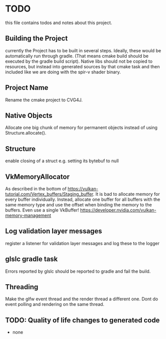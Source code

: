 # TODO
this file contains todos and notes about this project.

## Building the Project
currently the Project has to be built in several steps. Ideally, these would be automatically run
through gradle. (That means cmake build should be executed by the gradle build script). Native libs
should not be copied to resources, but instead into generated sources by that cmake task and then included
like we are doing with the spir-v shader binary.

## Project Name
Rename the cmake project to CVG4J.

## Native Objects
Allocate one big chunk of memory for permanent objects instead of using Structure.allocate().

## Structure
enable closing of a struct e.g. setting its bytebuf to null

## VkMemoryAllocator
As described in the bottom of https://vulkan-tutorial.com/Vertex_buffers/Staging_buffer.
It is bad to allocate memory for every buffer individually. Instead, allocate one buffer for all
buffers with the same memory type and use the offset when binding the memory to the buffers.
Even use a single VkBuffer!
https://developer.nvidia.com/vulkan-memory-management

## Log validation layer messages
register a listener for validation layer messages and log these to the logger

## glslc gradle task
Errors reported by glslc should be reported to gradle and fail the build.

## Threading
Make the glfw event thread and the render thread a different one. Dont do event polling and rendering on the same thread.

## TODO: Quality of life changes to generated code
- none